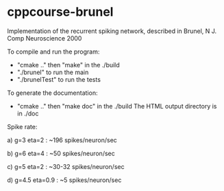 # cppcourse-brunel
Implementation of the recurrent spiking network, described in Brunel, N J. Comp Neuroscience 2000

To compile and run the program:
- "cmake .." then "make" in the ./build
- "./brunel" to run the main
- "./brunelTest" to run the tests

To generate the documentation:
- "cmake .." then "make doc" in the ./build
The HTML output directory is in ./doc

Spike rate:

a) g=3 eta=2 : ~196 spikes/neuron/sec

b) g=6 eta=4 : ~50 spikes/neuron/sec

c) g=5 eta=2 : ~30-32 spikes/neuron/sec

d) g=4.5 eta=0.9 : ~5 spikes/neuron/sec
